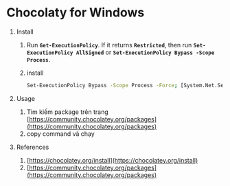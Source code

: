 # Chocolaty for Windows

1. Install
    1. Run **`Get-ExecutionPolicy`**. If it returns **`Restricted`**, then run **`Set-ExecutionPolicy AllSigned`** or **`Set-ExecutionPolicy Bypass -Scope Process`**.
    2. install
        
        ```bash
        Set-ExecutionPolicy Bypass -Scope Process -Force; [System.Net.ServicePointManager]::SecurityProtocol = [System.Net.ServicePointManager]::SecurityProtocol -bor 3072; iex ((New-Object System.Net.WebClient).DownloadString('https://community.chocolatey.org/install.ps1'))
        ```
        
2. Usage
    1. Tìm kiếm package trên trang [https://community.chocolatey.org/packages](https://community.chocolatey.org/packages)
    2. copy command và chạy
3. References
    1. [https://chocolatey.org/install](https://chocolatey.org/install)
    2. [https://community.chocolatey.org/packages](https://community.chocolatey.org/packages)